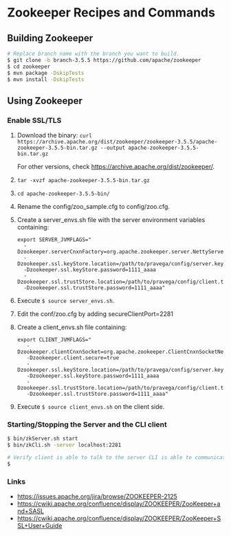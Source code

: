 # Zookeeper Recipes and Commands

## Building Zookeeper

```bash
# Replace branch name with the branch you want to build.
$ git clone -b branch-3.5.5 https://github.com/apache/zookeeper
$ cd zookeeper
$ mvn package -DskipTests
$ mvn install -DskipTests
```

## Using Zookeeper

### Enable SSL/TLS 

1. Download the binary: `curl https://archive.apache.org/dist/zookeeper/zookeeper-3.5.5/apache-zookeeper-3.5.5-bin.tar.gz --output apache-zookeeper-3.5.5-bin.tar.gz`

   For other versions, check https://archive.apache.org/dist/zookeeper/. 
   
2. `tar -xvzf apache-zookeeper-3.5.5-bin.tar.gz`
3. `cd apache-zookeeper-3.5.5-bin/`
4. Rename the config/zoo_sample.cfg to config/zoo.cfg.
5. Create a server_envs.sh file with the server environment variables containing:

   ```
   export SERVER_JVMFLAGS="
     -Dzookeeper.serverCnxnFactory=org.apache.zookeeper.server.NettyServerCnxnFactory
     -Dzookeeper.ssl.keyStore.location=/path/to/pravega/config/server.keystore.jks 
     -Dzookeeper.ssl.keyStore.password=1111_aaaa 
     -Dzookeeper.ssl.trustStore.location=/path/to/pravega/config/client.truststore.jks
     -Dzookeeper.ssl.trustStore.password=1111_aaaa" 
   ```
6. Execute `$ source server_envs.sh`.
7. Edit the conf/zoo.cfg by adding secureClientPort=2281
8. Create a client_envs.sh file containing: 
   
   ```
   export CLIENT_JVMFLAGS="
      -Dzookeeper.clientCnxnSocket=org.apache.zookeeper.ClientCnxnSocketNetty 
      -Dzookeeper.client.secure=true 
      -Dzookeeper.ssl.keyStore.location=/path/to/pravega/config/server.keystore.jks 
      -Dzookeeper.ssl.keyStore.password=1111_aaaa 
      -Dzookeeper.ssl.trustStore.location=/path/to/pravega/config/client.truststore.jks 
      -Dzookeeper.ssl.trustStore.password=1111_aaaa"
   ```
9. Execute `$ source client_envs.sh` on the client side.

### Starting/Stopping the Server and the CLI client

```bash
$ bin/zkServer.sh start
$ bin/zkCli.sh -server localhost:2281

# Verify client is able to talk to the server CLI is able to communicate with the server.
$ 
```

### Links
* https://issues.apache.org/jira/browse/ZOOKEEPER-2125
* https://cwiki.apache.org/confluence/display/ZOOKEEPER/ZooKeeper+and+SASL
* https://cwiki.apache.org/confluence/display/ZOOKEEPER/ZooKeeper+SSL+User+Guide



